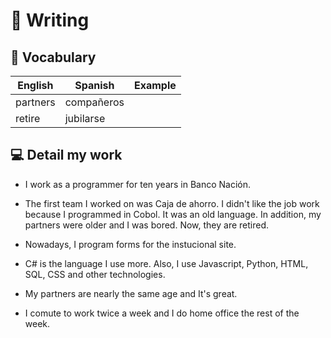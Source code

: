 # 📝 Writing


## 📙 Vocabulary

| English      | Spanish | Example |
| ------ | ----------- | ----------- |
|  partners | compañeros |  |
|  retire | jubilarse |  |


## 💻 Detail my work 


- I work as a programmer for ten years in Banco Nación.

- The first team I worked on was Caja de ahorro.  I didn't like the job work because I programmed in Cobol. It was an old language. In addition, my partners were older and I was bored. Now, they are retired.

- Nowadays, I program forms for the instucional site.

- C# is the language I use more. Also, I use Javascript, Python, HTML, SQL, CSS and other technologies.

- My partners are nearly the same age and It's great.

- I comute to work twice a week and I do home office the rest of the week.
